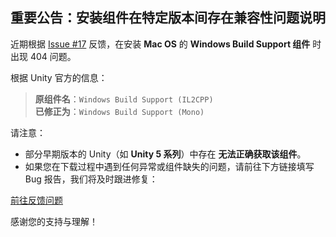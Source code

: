 ## 重要公告：安装组件在特定版本间存在兼容性问题说明

近期根据 [Issue #17](https://github.com/NoUnityCN/NoUnityCN/issues/17) 反馈，在安装 **Mac OS** 的 **Windows Build Support 组件** 时出现 404 问题。

根据 Unity 官方的信息：

> **原组件名**：`Windows Build Support (IL2CPP)`  
> **已修正为**：`Windows Build Support (Mono)`

请注意：

- 部分早期版本的 Unity（如 **Unity 5 系列**）中存在 **无法正确获取该组件**。
- 如果您在下载过程中遇到任何异常或组件缺失的问题，请前往下方链接填写 Bug 报告，我们将及时跟进修复：

[前往反馈问题](https://github.com/NoUnityCN/NoUnityCN/issues/new?template=bug_report.yml)

感谢您的支持与理解！
